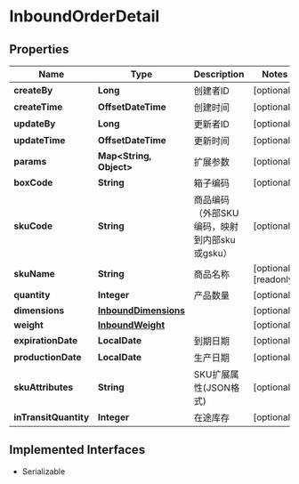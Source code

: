 

# InboundOrderDetail


## Properties

| Name | Type | Description | Notes |
|------------ | ------------- | ------------- | -------------|
|**createBy** | **Long** | 创建者ID |  [optional] |
|**createTime** | **OffsetDateTime** | 创建时间 |  [optional] |
|**updateBy** | **Long** | 更新者ID |  [optional] |
|**updateTime** | **OffsetDateTime** | 更新时间 |  [optional] |
|**params** | **Map&lt;String, Object&gt;** | 扩展参数 |  [optional] |
|**boxCode** | **String** | 箱子编码 |  [optional] |
|**skuCode** | **String** | 商品编码（外部SKU编码，映射到内部sku或gsku） |  [optional] |
|**skuName** | **String** | 商品名称 |  [optional] [readonly] |
|**quantity** | **Integer** | 产品数量 |  [optional] |
|**dimensions** | [**InboundDimensions**](InboundDimensions.md) |  |  [optional] |
|**weight** | [**InboundWeight**](InboundWeight.md) |  |  [optional] |
|**expirationDate** | **LocalDate** | 到期日期 |  [optional] |
|**productionDate** | **LocalDate** | 生产日期 |  [optional] |
|**skuAttributes** | **String** | SKU扩展属性(JSON格式) |  [optional] |
|**inTransitQuantity** | **Integer** | 在途库存 |  [optional] |


## Implemented Interfaces

* Serializable


